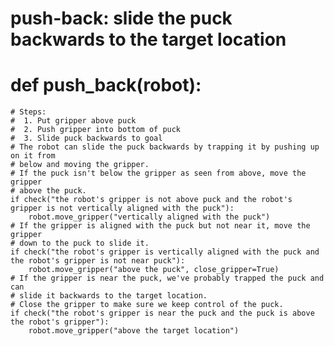 # push-back: slide the puck backwards to the target location
# def push_back(robot):
    # Steps:
    #  1. Put gripper above puck
    #  2. Push gripper into bottom of puck
    #  3. Slide puck backwards to goal
    # The robot can slide the puck backwards by trapping it by pushing up on it from
    # below and moving the gripper.
    # If the puck isn't below the gripper as seen from above, move the gripper
    # above the puck.
    if check("the robot's gripper is not above puck and the robot's gripper is not vertically aligned with the puck"):
        robot.move_gripper("vertically aligned with the puck")
    # If the gripper is aligned with the puck but not near it, move the gripper
    # down to the puck to slide it.
    if check("the robot's gripper is vertically aligned with the puck and the robot's gripper is not near puck"):
        robot.move_gripper("above the puck", close_gripper=True)
    # If the gripper is near the puck, we've probably trapped the puck and can
    # slide it backwards to the target location.
    # Close the gripper to make sure we keep control of the puck.
    if check("the robot's gripper is near the puck and the puck is above the robot's gripper"):
        robot.move_gripper("above the target location")